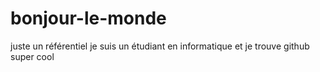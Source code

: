 # bonjour-le-monde
juste un référentiel
je suis un étudiant en informatique et je trouve github super cool
